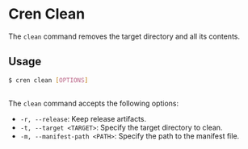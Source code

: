 # Cren Clean

The `clean` command removes the target directory and all its contents.

## Usage

```sh
$ cren clean [OPTIONS]
 
```

The `clean` command accepts the following options:

- `-r, --release`: Keep release artifacts.
- `-t, --target <TARGET>`: Specify the target directory to clean.
- `-m, --manifest-path <PATH>`: Specify the path to the manifest file.
